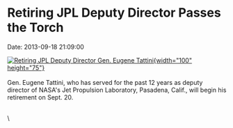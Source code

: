 Retiring JPL Deputy Director Passes the Torch
=============================================

Date: 2013-09-18 21:09:00

[![Retiring JPL Deputy Director Gen. Eugene
Tattini](http://www.jpl.nasa.gov/images/people/tattini/tattini-th.jpg){width="100"
height="75"}](http://www.jpl.nasa.gov/news/news.cfm?release=2013-284&rn=news.xml&rst=3908)\
\
Gen. Eugene Tattini, who has served for the past 12 years as deputy
director of NASA\'s Jet Propulsion Laboratory, Pasadena, Calif., will
begin his retirement on Sept. 20.

\
\

